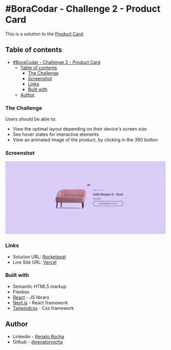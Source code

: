 # #BoraCodar - Challenge 2 - Product Card

This is a solution to the [Product Card](https://www.rocketseat.com.br/boracodar/desafios-anteriores/um-card-de-produto-desafio-02).
## Table of contents

- [#BoraCodar - Challenge 2 - Product Card](#boracodar---challenge-2---product-card)
  - [Table of contents](#table-of-contents)
    - [The Challenge](#the-challenge)
    - [Screenshot](#screenshot)
    - [Links](#links)
    - [Built with](#built-with)
  - [Author](#author)

### The Challenge

Users should be able to:

- View the optimal layout depending on their device's screen size
- See hover states for interactive elements
- View an animated image of the product, by clicking in the 360 button

### Screenshot

![Screenshot of the project](Screenshot.png)

### Links

- Solution URL: [Rocketseat](https://www.rocketseat.com.br/boracodar/desafios-anteriores/um-card-de-produto-desafio-02)
- Live Site URL: [Vercel](https://bora-codar-02-card-de-produto.vercel.app/)

### Built with

- Semantic HTML5 markup
- Flexbox
- [React](https://reactjs.org/) - JS library
- [Next.js](https://nextjs.org/docs) - React framework
- [Tailwindcss](https://tailwindcss.com/) - Css framework

## Author

- Linkedin - [Renato Rocha](https://www.linkedin.com/in/renato-rrodrigues/)
- Github - [@renatorrocha](https://github.com/renatorrocha)


